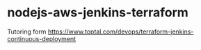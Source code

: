 # nodejs-aws-jenkins-terraform
Tutoring form 
https://www.toptal.com/devops/terraform-jenkins-continuous-deployment